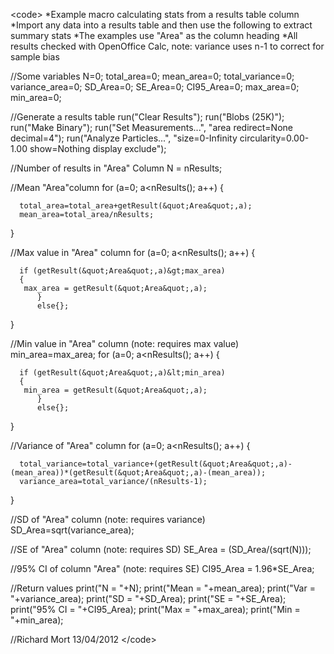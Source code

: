 \<code\> *Example macro calculating stats from a results table column
*Import any data into a results table and then use the following to
extract summary stats *The examples use \"Area\" as the column heading
*All results checked with OpenOffice Calc, note: variance uses n-1 to
correct for sample bias

//Some variables N=0; total_area=0; mean_area=0; total_variance=0;
variance_area=0; SD_Area=0; SE_Area=0; CI95_Area=0; max_area=0;
min_area=0;

//Generate a results table run(\"Clear Results\"); run(\"Blobs (25K)\");
run(\"Make Binary\"); run(\"Set Measurements\...\", \"area redirect=None
decimal=4\"); run(\"Analyze Particles\...\", \"size=0-Infinity
circularity=0.00-1.00 show=Nothing display exclude\");

//Number of results in \"Area\" Column N = nResults;

//Mean \"Area\"column for (a=0; a\<nResults(); a++) {

      total_area=total_area+getResult(&quot;Area&quot;,a);
      mean_area=total_area/nResults;

}

//Max value in \"Area\" column for (a=0; a\<nResults(); a++) {

      if (getResult(&quot;Area&quot;,a)&gt;max_area)
      {
       max_area = getResult(&quot;Area&quot;,a);
          }
          else{};

}

//Min value in \"Area\" column (note: requires max value)
min_area=max_area; for (a=0; a\<nResults(); a++) {

      if (getResult(&quot;Area&quot;,a)&lt;min_area)
      {
       min_area = getResult(&quot;Area&quot;,a);
          }
          else{};

}

//Variance of \"Area\" column for (a=0; a\<nResults(); a++) {

      total_variance=total_variance+(getResult(&quot;Area&quot;,a)-(mean_area))*(getResult(&quot;Area&quot;,a)-(mean_area));
      variance_area=total_variance/(nResults-1);

}

//SD of \"Area\" column (note: requires variance)
SD_Area=sqrt(variance_area);

//SE of \"Area\" column (note: requires SD) SE_Area =
(SD_Area/(sqrt(N)));

//95% CI of column \"Area\" (note: requires SE) CI95_Area =
1.96\*SE_Area;

//Return values print(\"N = \"+N); print(\"Mean = \"+mean_area);
print(\"Var = \"+variance_area); print(\"SD = \"+SD_Area); print(\"SE =
\"+SE_Area); print(\"95% CI = \"+CI95_Area); print(\"Max = \"+max_area);
print(\"Min = \"+min_area);

//Richard Mort 13/04/2012 \</code\>
